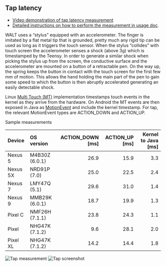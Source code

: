 ## Tap latency

 * [Video demonstration of tap latency measurement](https://www.youtube.com/watch?v=1xAReF75Cts&list=PLd6Fi7WgXfcCEJg1FDqNCoQfpWo7W3J5a&index=2)
 * [Detailed instructions on how to perform the measurement in usage doc](usage/WALT_usage.md#tap-latency).

WALT uses a “stylus” equipped with an accelerometer. The finger is imitated by a flat metal
tip that is grounded, pretty much any rigid tip can be used as long as it triggers the touch sensor.
When the stylus “collides” with touch screen the accelerometer senses a shock (above 3g) which is
timestamped by the Teensy. In order to generate a similar shock when picking the stylus up from the
screen, the conductive surface and the accelerometer are mounted on a button of a retractable pen.
On the way up, the spring keeps the button in contact with the touch screen for the first few mm of
motion. This allows the hand holding the main part of the pen to gain some speed to which the button is
then abruptly accelerated generating an easily detectable shock.

Linux [Multi Touch (MT)](https://www.kernel.org/doc/Documentation/input/multi-touch-protocol.txt)
implementation timestamps touch events in the kernel as they arrive from the hardware. On Android
the MT events are then exposed in Java as
[MotionEvent](http://developer.android.com/reference/android/view/MotionEvent.html) 
and include the kernel timestamp. For tap, the relevant MotionEvent types are
ACTION_DOWN and ACTION_UP.

Sample measurements

| Device       | OS version     | ACTION_DOWN [ms]| ACTION_UP [ms]| Kernel to Java [ms] |
| :---         | :---           |           ---: |           ---: |                 ---: |
| Nexus 5      | M4B30Z (6.0.1) |           26.9 |           15.9 |                  3.3 |
| Nexus 5X     | NRD91P (7.0)   |           25.0 |           22.5 |                  2.4 |
| Nexus 7      | LMY47Q (5.1)   |           29.6 |           31.0 |                  1.4 |
| Nexus 9      | MMB29K (6.0.1) |           18.7 |           19.9 |                  1.3 |
| Pixel C      | NMF26H (7.1.1) |           23.8 |           24.3 |                  1.1 |
| Pixel        | NHG47K (7.1.2) |            9.6 |           28.1 |                  2.0 |
| Pixel XL     | NHG47K (7.1.2) |           14.2 |           14.4 |                  1.8 |



![Tap measurement](usage/images/tap.png)
![Tap screenshot](Tap_screen_N7.png)
